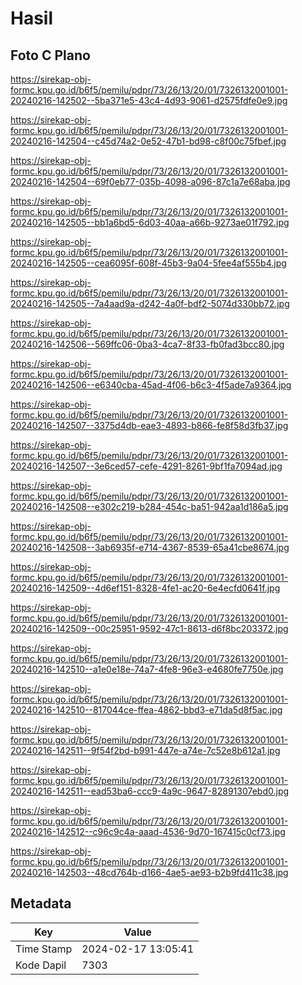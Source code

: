 # Hasil

## Foto C Plano

https://sirekap-obj-formc.kpu.go.id/b6f5/pemilu/pdpr/73/26/13/20/01/7326132001001-20240216-142502--5ba371e5-43c4-4d93-9061-d2575fdfe0e9.jpg

https://sirekap-obj-formc.kpu.go.id/b6f5/pemilu/pdpr/73/26/13/20/01/7326132001001-20240216-142504--c45d74a2-0e52-47b1-bd98-c8f00c75fbef.jpg

https://sirekap-obj-formc.kpu.go.id/b6f5/pemilu/pdpr/73/26/13/20/01/7326132001001-20240216-142504--69f0eb77-035b-4098-a096-87c1a7e68aba.jpg

https://sirekap-obj-formc.kpu.go.id/b6f5/pemilu/pdpr/73/26/13/20/01/7326132001001-20240216-142505--bb1a6bd5-6d03-40aa-a66b-9273ae01f792.jpg

https://sirekap-obj-formc.kpu.go.id/b6f5/pemilu/pdpr/73/26/13/20/01/7326132001001-20240216-142505--cea6095f-608f-45b3-9a04-5fee4af555b4.jpg

https://sirekap-obj-formc.kpu.go.id/b6f5/pemilu/pdpr/73/26/13/20/01/7326132001001-20240216-142505--7a4aad9a-d242-4a0f-bdf2-5074d330bb72.jpg

https://sirekap-obj-formc.kpu.go.id/b6f5/pemilu/pdpr/73/26/13/20/01/7326132001001-20240216-142506--569ffc06-0ba3-4ca7-8f33-fb0fad3bcc80.jpg

https://sirekap-obj-formc.kpu.go.id/b6f5/pemilu/pdpr/73/26/13/20/01/7326132001001-20240216-142506--e6340cba-45ad-4f06-b6c3-4f5ade7a9364.jpg

https://sirekap-obj-formc.kpu.go.id/b6f5/pemilu/pdpr/73/26/13/20/01/7326132001001-20240216-142507--3375d4db-eae3-4893-b866-fe8f58d3fb37.jpg

https://sirekap-obj-formc.kpu.go.id/b6f5/pemilu/pdpr/73/26/13/20/01/7326132001001-20240216-142507--3e6ced57-cefe-4291-8261-9bf1fa7094ad.jpg

https://sirekap-obj-formc.kpu.go.id/b6f5/pemilu/pdpr/73/26/13/20/01/7326132001001-20240216-142508--e302c219-b284-454c-ba51-942aa1d186a5.jpg

https://sirekap-obj-formc.kpu.go.id/b6f5/pemilu/pdpr/73/26/13/20/01/7326132001001-20240216-142508--3ab6935f-e714-4367-8539-65a41cbe8674.jpg

https://sirekap-obj-formc.kpu.go.id/b6f5/pemilu/pdpr/73/26/13/20/01/7326132001001-20240216-142509--4d6ef151-8328-4fe1-ac20-6e4ecfd0641f.jpg

https://sirekap-obj-formc.kpu.go.id/b6f5/pemilu/pdpr/73/26/13/20/01/7326132001001-20240216-142509--00c25951-9592-47c1-8613-d6f8bc203372.jpg

https://sirekap-obj-formc.kpu.go.id/b6f5/pemilu/pdpr/73/26/13/20/01/7326132001001-20240216-142510--a1e0e18e-74a7-4fe8-96e3-e4680fe7750e.jpg

https://sirekap-obj-formc.kpu.go.id/b6f5/pemilu/pdpr/73/26/13/20/01/7326132001001-20240216-142510--817044ce-ffea-4862-bbd3-e71da5d8f5ac.jpg

https://sirekap-obj-formc.kpu.go.id/b6f5/pemilu/pdpr/73/26/13/20/01/7326132001001-20240216-142511--9f54f2bd-b991-447e-a74e-7c52e8b612a1.jpg

https://sirekap-obj-formc.kpu.go.id/b6f5/pemilu/pdpr/73/26/13/20/01/7326132001001-20240216-142511--ead53ba6-ccc9-4a9c-9647-82891307ebd0.jpg

https://sirekap-obj-formc.kpu.go.id/b6f5/pemilu/pdpr/73/26/13/20/01/7326132001001-20240216-142512--c96c9c4a-aaad-4536-9d70-167415c0cf73.jpg

https://sirekap-obj-formc.kpu.go.id/b6f5/pemilu/pdpr/73/26/13/20/01/7326132001001-20240216-142503--48cd764b-d166-4ae5-ae93-b2b9fd411c38.jpg


## Metadata

| Key        | Value               |
| ---------- | ------------------- |
| Time Stamp | 2024-02-17 13:05:41 |
| Kode Dapil | 7303                |



